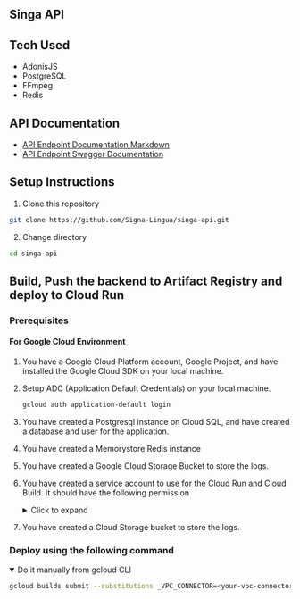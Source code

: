 ## Singa API

## Tech Used

- AdonisJS
- PostgreSQL
- FFmpeg
- Redis

## API Documentation

- [API Endpoint Documentation Markdown](./spec.md)
- [API Endpoint Swagger Documentation](https://app.swaggerhub.com/apis-docs/RIZRMDHNWORK/singa-api/1.0.1)


## Setup Instructions

1. Clone this repository

```sh
git clone https://github.com/Signa-Lingua/singa-api.git
```

2. Change directory

```sh
cd singa-api
```

## Build, Push the backend to Artifact Registry and deploy to Cloud Run

### Prerequisites

#### For Google Cloud Environment

1. You have a Google Cloud Platform account, Google Project, and have installed the Google Cloud SDK on your local machine.
2. Setup ADC (Application Default Credentials) on your local machine.

   ```sh
   gcloud auth application-default login
   ```

3. You have created a Postgresql instance on Cloud SQL, and have created a database and user for the application.
4. You have created a Memorystore Redis instance
5. You have created a Google Cloud Storage Bucket to store the logs.
6. You have created a service account to use for the Cloud Run and Cloud Build. It should have the following permission

   <details>
   <summary>Click to expand</summary>

   - Cloud Run Admin
   - Cloud SQL Instance User
   - Secret Manager Secret Accessor
   - Service Account User
   - Storage Object Admin
   - Cloud Build Service Account

   </details>

7. You have created a Cloud Storage bucket to store the logs.

### Deploy using the following command

<details open>
<summary>Do it manually from gcloud CLI</summary>

```sh
gcloud builds submit --substitutions _VPC_CONNECTOR=<your-vpc-connector>,_SERVICE_ACCOUNT=<your-service-account>,_LOGBUCKET=<your-log-bucket-name>
```

</details>
